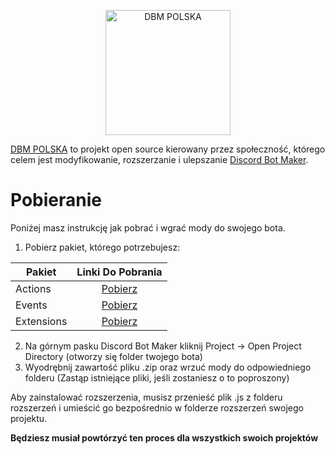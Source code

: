 <p align="center">
  <a title="DBM POLSKA" href="https://discord.gg/9HYB4n3Dz4" target="_blank">
    <img src="https://media.discordapp.net/attachments/1301409004248891443/1301440161464324128/Discord_Bot_Maker_PL.png?ex=6765be5a&is=67646cda&hm=f3eedaa1ada4a2e08bf48f5dcd22c02b0ea0332adf388e75e481458702561353&=&format=webp&quality=lossless&width=663&height=663" width="200" alt="DBM POLSKA" />
  </a>
</p>


[DBM POLSKA](https://discord.gg/9HYB4n3Dz4) to projekt open source kierowany przez społeczność, którego celem jest modyfikowanie, rozszerzanie i ulepszanie [Discord Bot Maker](https://store.steampowered.com/app/682130/Discord_Bot_Maker/).

# Pobieranie

Poniżej masz instrukcję jak pobrać i wgrać mody do swojego bota.

1.  Pobierz pakiet, którego potrzebujesz:

| Pakiet    |                                                        Linki Do Pobrania                                                         |
| ---------- | :--------------------------------------------------------------------------------------------------------------------------: |
| Actions    |  [Pobierz](actions)   |
| Events     |   [Pobierz](test)   |
| Extensions | [Pobierz](test) |

2.  Na górnym pasku Discord Bot Maker kliknij Project → Open Project Directory (otworzy się folder twojego bota)
3.  Wyodrębnij zawartość pliku .zip oraz wrzuć mody do odpowiedniego folderu
    (Zastąp istniejące pliki, jeśli zostaniesz o to poproszony)

Aby zainstalować rozszerzenia, musisz przenieść plik .js z folderu rozszerzeń i umieścić go bezpośrednio w folderze rozszerzeń swojego projektu.

**Będziesz musiał powtórzyć ten proces dla wszystkich swoich projektów**
